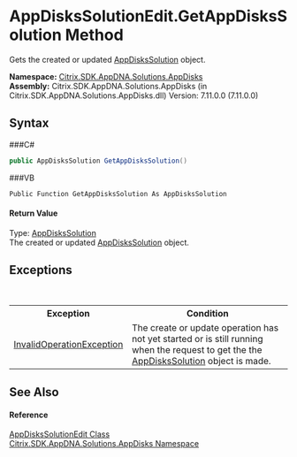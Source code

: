 # AppDisksSolutionEdit.GetAppDisksSolution Method 
 

Gets the created or updated <a href="T_Citrix_SDK_AppDNA_Solutions_AppDisks_AppDisksSolution">AppDisksSolution</a> object.

**Namespace:**&nbsp;<a href="N_Citrix_SDK_AppDNA_Solutions_AppDisks">Citrix.SDK.AppDNA.Solutions.AppDisks</a><br />**Assembly:**&nbsp;Citrix.SDK.AppDNA.Solutions.AppDisks (in Citrix.SDK.AppDNA.Solutions.AppDisks.dll) Version: 7.11.0.0 (7.11.0.0)

## Syntax

###C#
```csharp
public AppDisksSolution GetAppDisksSolution()
```

###VB
```vbnet
Public Function GetAppDisksSolution As AppDisksSolution
```


#### Return Value
Type: <a href="T_Citrix_SDK_AppDNA_Solutions_AppDisks_AppDisksSolution">AppDisksSolution</a><br />The created or updated <a href="T_Citrix_SDK_AppDNA_Solutions_AppDisks_AppDisksSolution">AppDisksSolution</a> object.

## Exceptions
&nbsp;<table><tr><th>Exception</th><th>Condition</th></tr><tr><td><a href="http://msdn2.microsoft.com/en-us/library/2asft85a" target="_blank">InvalidOperationException</a></td><td>The create or update operation has not yet started or is still running when the request to get the the <a href="T_Citrix_SDK_AppDNA_Solutions_AppDisks_AppDisksSolution">AppDisksSolution</a> object is made.</td></tr></table>

## See Also


#### Reference
<a href="T_Citrix_SDK_AppDNA_Solutions_AppDisks_AppDisksSolutionEdit">AppDisksSolutionEdit Class</a><br /><a href="N_Citrix_SDK_AppDNA_Solutions_AppDisks">Citrix.SDK.AppDNA.Solutions.AppDisks Namespace</a><br />